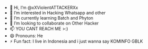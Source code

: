 - 👋 Hi, I’m @xXViolentATTACKERXx
- 👀 I’m interested in Hacking Whatsapp and other
- 🌱 I’m currently learning Batch and Phyton
- 💞️ I’m looking to collaborate on Other Hacker
- 📫 YOU CANT REACH ME >:)
- 😄 Pronouns: He
- ⚡ Fun fact: I live in Indonesia and i just wanna say KOMINFO GBLK

<!---
xXViolentATTACKERXx/xXViolentATTACKERXx is a ✨ special ✨ repository because its `README.md` (this file) appears on your GitHub profile.
You can click the Preview link to take a look at your changes.
--->
